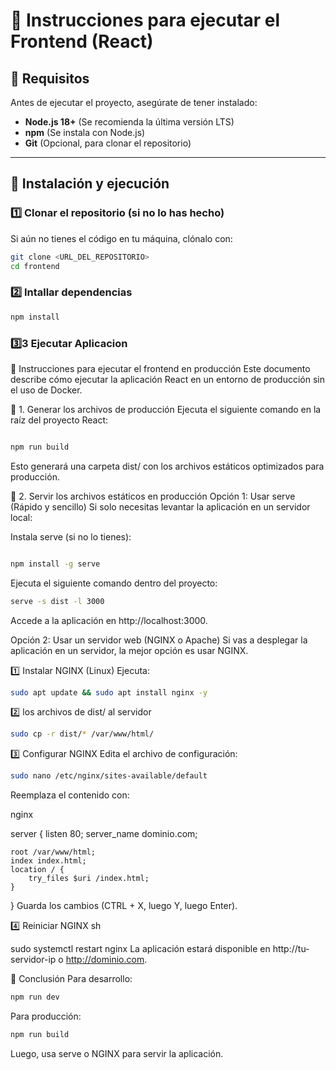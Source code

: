# 📖 Instrucciones para ejecutar el Frontend (React)

## 📌 Requisitos
Antes de ejecutar el proyecto, asegúrate de tener instalado:
- **Node.js 18+** (Se recomienda la última versión LTS)
- **npm** (Se instala con Node.js)
- **Git** (Opcional, para clonar el repositorio)

---

## 🚀 Instalación y ejecución

### 1️⃣ Clonar el repositorio (si no lo has hecho)
Si aún no tienes el código en tu máquina, clónalo con:
```sh
git clone <URL_DEL_REPOSITORIO>
cd frontend
```
### 2️⃣ Intallar dependencias
```sh
npm install
```
### 3️⃣3️ Ejecutar Aplicacion

📖 Instrucciones para ejecutar el frontend en producción
Este documento describe cómo ejecutar la aplicación React en un entorno de producción sin el uso de Docker.

🔹 1. Generar los archivos de producción
Ejecuta el siguiente comando en la raíz del proyecto React:

```sh

npm run build
```

Esto generará una carpeta dist/ con los archivos estáticos optimizados para producción.

🔹 2. Servir los archivos estáticos en producción
Opción 1: Usar serve (Rápido y sencillo)
Si solo necesitas levantar la aplicación en un servidor local:

Instala serve (si no lo tienes):

```sh

npm install -g serve
```
Ejecuta el siguiente comando dentro del proyecto:

```sh
serve -s dist -l 3000
```
Accede a la aplicación en http://localhost:3000.

Opción 2: Usar un servidor web (NGINX o Apache)
Si vas a desplegar la aplicación en un servidor, la mejor opción es usar NGINX.

1️⃣ Instalar NGINX (Linux)
Ejecuta:

```sh
sudo apt update && sudo apt install nginx -y
```

2️⃣  los archivos de dist/ al servidor

```sh
sudo cp -r dist/* /var/www/html/
```

3️⃣ Configurar NGINX
Edita el archivo de configuración:

```sh
sudo nano /etc/nginx/sites-available/default
```
Reemplaza el contenido con:

nginx


server {
    listen 80;
    server_name dominio.com;

    root /var/www/html;
    index index.html;
    location / {
        try_files $uri /index.html;
    }
}
Guarda los cambios (CTRL + X, luego Y, luego Enter).

4️⃣ Reiniciar NGINX
sh


sudo systemctl restart nginx
La aplicación estará disponible en http://tu-servidor-ip o http://dominio.com.

🚀 Conclusión
Para desarrollo:

```sh
npm run dev
```
Para producción:

```sh
npm run build
```
Luego, usa serve o NGINX para servir la aplicación.

